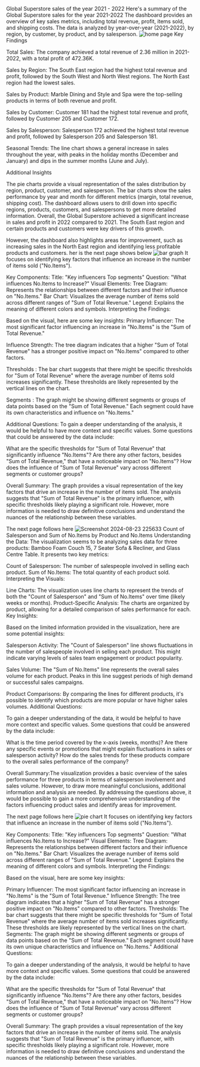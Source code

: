 Global Superstore sales of the year 2021 - 2022
Here's a summary of the Global Superstore sales for the year 2021-2022 
The dashboard provides an overview of key sales metrics, including total revenue, profit, items sold, and shipping costs.
The data is analyzed by year-over-year (2021-2022), by region, by customer, by product, and by salesperson.
![home page](https://github.com/user-attachments/assets/8150c5e8-7843-4340-9c10-bbdc95ca585f)
Key Findings

Total Sales: The company achieved a total revenue of 2.36 million in 2021-2022, with a total profit of 472.36K.

Sales by Region: The South East region had the highest total revenue and profit, followed by the South West and North West regions. The North East region had the lowest sales.

Sales by Product: Marble Dining and Style and Spa were the top-selling products in terms of both revenue and profit.

Sales by Customer: Customer 181 had the highest total revenue and profit, followed by Customer 205 and Customer 172.

Sales by Salesperson: Salesperson 172 achieved the highest total revenue and profit, followed by Salesperson 205 and Salesperson 181.

Seasonal Trends: The line chart shows a general increase in sales throughout the year, with peaks in the holiday months (December and January) and dips in the summer months (June and July).

Additional Insights

The pie charts provide a visual representation of the sales distribution by region, product, customer, and salesperson.
The bar charts show the sales performance by year and month for different metrics (margin, total revenue, shipping cost).
The dashboard allows users to drill down into specific regions, products, customers, and salespersons to get more detailed information.
Overall, the Global Superstore achieved a significant increase in sales and profit in 2022 compared to 2021. The South East region and certain products and customers were key drivers of this growth.

However, the dashboard also highlights areas for improvement, such as increasing sales in the North East region and identifying less profitable products and customers.
her is the next page shows below 
![bar graph](https://github.com/user-attachments/assets/afd33943-977d-44a4-9de0-88a969d60b5e)
 It focuses on identifying key factors that influence an increase in the number of items sold ("No.Items").

Key Components:
Title: "Key influencers Top segments"
Question: "What influences No.Items to Increase?"
Visual Elements:
Tree Diagram: Represents the relationships between different factors and their influence on "No.Items."
Bar Chart: Visualizes the average number of items sold across different ranges of "Sum of Total Revenue."
Legend: Explains the meaning of different colors and symbols.
Interpreting the Findings:

Based on the visual, here are some key insights:
Primary Influencer: The most significant factor influencing an increase in "No.Items" is the "Sum of Total Revenue."

Influence Strength: The tree diagram indicates that a higher "Sum of Total Revenue" has a stronger positive impact on "No.Items" compared to other factors.

Thresholds        : The bar chart suggests that there might be specific thresholds for "Sum of Total Revenue" where the average number of items sold increases 
                    significantly. These thresholds are likely represented by the vertical lines on the chart.
                    
Segments          :     The graph might be showing different segments or groups of data points based on the "Sum of Total Revenue." Each segment could have its own 
          characteristics and influence on "No.Items."
          
Additional Questions:
To gain a deeper understanding of the analysis, it would be helpful to have more context and specific values. Some questions that could be answered by the data include:

What are the specific thresholds for "Sum of Total Revenue" that significantly influence "No.Items"?
Are there any other factors, besides "Sum of Total Revenue," that have a noticeable impact on "No.Items"?
How does the influence of "Sum of Total Revenue" vary across different segments or customer groups?

Overall Summary:
The graph provides a visual representation of the key factors that drive an increase in the number of items sold. The analysis suggests that "Sum of Total Revenue" is the primary influencer, with specific thresholds likely playing a significant role. However, more information is needed to draw definitive conclusions and understand the nuances of the relationship between these variables.



The next page follows here
![Screenshot 2024-08-23 225633](https://github.com/user-attachments/assets/e2d00a9b-c063-4ade-b791-4ee9eeb391e0)
Count of Salesperson and Sum of No.Items by Product and No.Items
Understanding the Data:
The visualization seems to be analyzing sales data for three products: Bamboo Foam Couch 15, 7 Seater Sofa & Recliner, and Glass Centre Table. It presents two key metrics:

Count of Salesperson: The number of salespeople involved in selling each product.
Sum of No.Items: The total quantity of each product sold.
Interpreting the Visuals:

Line Charts: The visualization uses line charts to represent the trends of both the "Count of Salesperson" and "Sum of No.Items" over time (likely weeks or months).
Product-Specific Analysis: The charts are organized by product, allowing for a detailed comparison of sales performance for each.
Key Insights:

Based on the limited information provided in the visualization, here are some potential insights:

Salesperson Activity: The "Count of Salesperson" line shows fluctuations in the number of salespeople involved in selling each product. This might indicate varying levels of sales team engagement or product popularity.

Sales Volume: The "Sum of No.Items" line represents the overall sales volume for each product. Peaks in this line suggest periods of high demand or successful sales campaigns.

Product Comparisons: By comparing the lines for different products, it's possible to identify which products are more popular or have higher sales volumes.
Additional Questions:

To gain a deeper understanding of the data, it would be helpful to have more context and specific values. Some questions that could be answered by the data include:

What is the time period covered by the x-axis (weeks, months)?
Are there any specific events or promotions that might explain fluctuations in sales or salesperson activity?
How do the sales trends for these products compare to the overall sales performance of the company?

Overall Summary:The visualization provides a basic overview of the sales performance for three products in terms of salesperson involvement and sales volume. However, to draw more meaningful conclusions, additional information and analysis are needed. By addressing the questions above, it would be possible to gain a more comprehensive understanding of the factors influencing product sales and identify areas for improvement.

The next page follows here 
![pie chart](https://github.com/user-attachments/assets/b726e49e-6d2f-4b79-bf7f-6a37e3462f4c)
 It focuses on identifying key factors that influence an increase in the number of items sold ("No.Items").

Key Components:
Title: "Key influencers Top segments"
Question: "What influences No.Items to Increase?"
Visual Elements:
Tree Diagram: Represents the relationships between different factors and their influence on "No.Items."
Bar Chart: Visualizes the average number of items sold across different ranges of "Sum of Total Revenue."
Legend: Explains the meaning of different colors and symbols.
Interpreting the Findings:

Based on the visual, here are some key insights:

Primary Influencer: The most significant factor influencing an increase in "No.Items" is the "Sum of Total Revenue."
Influence Strength: The tree diagram indicates that a higher "Sum of Total Revenue" has a stronger positive impact on "No.Items" compared to other factors.
Thresholds: The bar chart suggests that there might be specific thresholds for "Sum of Total Revenue" where the average number of items sold increases significantly. These thresholds are likely represented by the vertical lines on the chart.
Segments: The graph might be showing different segments or groups of data points based on the "Sum of Total Revenue." Each segment could have its own unique characteristics and influence on "No.Items."
Additional Questions:

To gain a deeper understanding of the analysis, it would be helpful to have more context and specific values. Some questions that could be answered by the data include:

What are the specific thresholds for "Sum of Total Revenue" that significantly influence "No.Items"?
Are there any other factors, besides "Sum of Total Revenue," that have a noticeable impact on "No.Items"?
How does the influence of "Sum of Total Revenue" vary across different segments or customer groups?


Overall Summary:
The graph provides a visual representation of the key factors that drive an increase in the number of items sold. The analysis suggests that "Sum of Total Revenue" is the primary influencer, with specific thresholds likely playing a significant role. However, more information is needed to draw definitive conclusions and understand the nuances of the relationship between these variables.




















